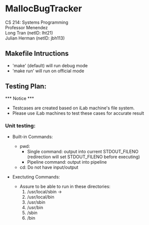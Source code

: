 # MallocBugTracker
CS 214: Systems Programming  
Professor Menendez  
Long Tran (netID: lht21)  
Julian Herman (netID: jbh113)  



## Makefile Intructions
- 'make' (default) will run debug mode
- 'make run' will run on official mode

## Testing Plan:
*** Notice ***
  - Testcases are created based on iLab machine's file system. 
  - Please use iLab machines to test these cases for accurate result

### Unit testing:
  - Built-in Commands:
    - pwd: 
      - Single command: output into current STDOUT_FILENO (redirection will set STDOUT_FILENO before executing)
      - Pipeline command: output into pipeline
    - cd: Do not have input/output

  - Exectuting Commands:
    - Assure to be able to run in these directories:
      1. /usr/local/sbin -> 
      2. /usr/local/bin
      3. /usr/sbin
      4. /usr/bin
      5. /sbin
      6. /bin

